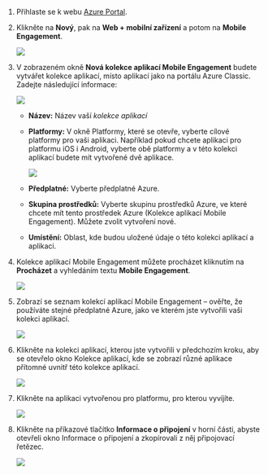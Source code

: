 
1. Přihlaste se k webu [Azure Portal](https://portal.azure.com).
2. Klikněte na **Nový**, pak na **Web + mobilní zařízení** a potom na **Mobile Engagement**.
   
    ![](./media/mobile-engagement-create-app-in-portal-new/browse-azme-extension.png)
3. V zobrazeném okně **Nová kolekce aplikací Mobile Engagement** budete vytvářet kolekce aplikací, místo aplikací jako na portálu Azure Classic. Zadejte následující informace:
   
    ![](./media/mobile-engagement-create-app-in-portal-new/new-azme-app.png)
   
   * **Název:** Název vaší *kolekce aplikací* 
   * **Platformy:** V okně Platformy, které se otevře, vyberte cílové platformy pro vaši aplikaci. Například pokud chcete aplikaci pro platformu iOS i Android, vyberte obě platformy a v této kolekci aplikací budete mít vytvořené dvě aplikace. 
     
      ![](./media/mobile-engagement-create-app-in-portal-new/choose-platform.png)
   * **Předplatné:** Vyberte předplatné Azure. 
   * **Skupina prostředků:** Vyberte skupinu prostředků Azure, ve které chcete mít tento prostředek Azure (Kolekce aplikací Mobile Engagement). Můžete zvolit vytvoření nové.  
   * **Umístění:** Oblast, kde budou uložené údaje o této kolekci aplikací a aplikaci.
4. Kolekce aplikací Mobile Engagement můžete procházet kliknutím na **Procházet** a vyhledáním textu **Mobile Engagement**.
   
    ![](./media/mobile-engagement-create-app-in-portal-new/browse-mobile-engagement-menu.png)
5. Zobrazí se seznam kolekcí aplikací Mobile Engagement – ověřte, že používáte stejné předplatné Azure, jako ve kterém jste vytvořili vaši kolekci aplikací.
   
    ![](./media/mobile-engagement-create-app-in-portal-new/browse-mobile-engagement.png)
6. Klikněte na kolekci aplikací, kterou jste vytvořili v předchozím kroku, aby se otevřelo okno Kolekce aplikací, kde se zobrazí různé aplikace přítomné uvnitř této kolekce aplikací. 
   
    ![](./media/mobile-engagement-create-app-in-portal-new/mobile-engagement-app-collection.png)
7. Klikněte na aplikaci vytvořenou pro platformu, pro kterou vyvíjíte. 
   
    ![](./media/mobile-engagement-create-app-in-portal-new/mobile-engagement-app.png)
8. Klikněte na příkazové tlačítko **Informace o připojení** v horní části, abyste otevřeli okno Informace o připojení a zkopírovali z něj připojovací řetězec. 
   
    ![](./media/mobile-engagement-create-app-in-portal-new/app-connection-info.png)

